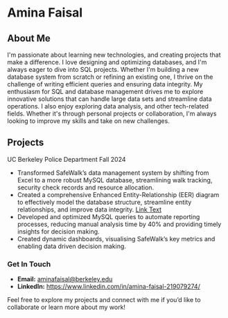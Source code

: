 # Amina Faisal

## About Me 
I'm passionate about learning new technologies, and creating projects that make a difference. I love designing and optimizing databases, and I'm always eager to dive into SQL projects. Whether I'm building a new database system from scratch or refining an existing one, I thrive on the challenge of writing efficient queries and ensuring data integrity. My enthusiasm for SQL and database management drives me to explore innovative solutions that can handle large data sets and streamline data operations. I also enjoy exploring data analysis, and other tech-related fields. Whether it's through personal projects or collaboration, I'm always looking to improve my skills and take on new challenges.

## Projects
UC Berkeley Police Department Fall 2024
- Transformed SafeWalk’s data management system by shifting from Excel to a more robust MySQL database, streamlining
walk tracking, security check records and resource allocation.
- Created a comprehensive Enhanced Entity-Relationship (EER) diagram to effectively model the database structure, streamline entity relationships, and improve data integrity.
<a href="https://app.diagrams.net/#G1EyMGKbS_j85kPyIBEMT0kpZLHxT3anEP#%7B%22pageId%22%3A%22R2lEEEUBdFMjLlhIrx00%22%7D">Link Text</a>
- Developed and optimized MySQL queries to automate reporting processes, reducing manual analysis time by 40% and
providing timely insights for decision making.
- Created dynamic dashboards, visualising SafeWalk’s key metrics and enabling data driven decision making.




### Get In Touch
- **Email:** aminafaisal@berkeley.edu
- **LinkedIn:** https://www.linkedin.com/in/amina-faisal-219079274/

Feel free to explore my projects and connect with me if you’d like to collaborate or learn more about my work!

